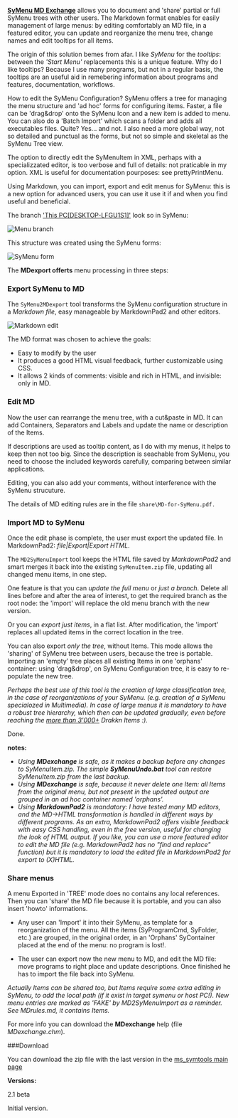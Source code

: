 [**SyMenu MD Exchange**](https://github.com/msillano/ms_symtools/tree/main/MDexchange  "Download from GitHub")  allows you to document and 'share' partial or full SyMenu trees with other users. 
The Markdown format enables for easily management of large menus: by editing comfortably an MD file, in a featured editor, you can update and reorganize the menu tree, change names and edit tooltips for all items.

The origin of this solution bemes from afar. I like *SyMenu* for the *tooltips*: between the *'Start Menu'* replacements this is a unique feature. Why do I like tooltips? Because I use many programs, but not in a regular basis, the tooltips are an useful aid in remebering information about programs and features, documentation, workflows.

How to edit the SyMenu Configuration? SyMenu offers a tree for managing the menu structure and 'ad hoc' forms for configuring items. Faster, a file can be 'drag&drop' onto the SyMenu Icon and a new item is added to menu. You can also do a 'Batch Import' which scans a folder and adds all executables files. Quite? Yes... and not. I also need a more global way, not so detailed and punctual as the forms, but not so simple and skeletal as the SyMenu Tree view. 

The option to directly edit the SyMenuItem in XML, perhaps with a specializzated editor, is too verbose and full of details: not praticable in my option. XML is useful for documentation pourposes: see prettyPrintMenu.

Using Markdown, you can import, export and edit menus for SyMenu: this is a new option for advanced users, you can use it use it if and when you find useful and beneficial.

The branch ['This PC[DESKTOP-LFGU1S1]'](https://www.ugmfree.it/Forum/messages.aspx?TopicID=830) look so in SyMenu:

![Menu branch](https://github.com/msillano/ms_symtools/blob/main/img/fig101.jpg?raw=true)
   
This structure was created using the SyMenu forms:

![SyMenu form](https://github.com/msillano/ms_symtools/blob/main/img/fig010.jpg?raw=true)

The **MDexport offerts** menu processing in three steps:

### Export SyMenu to MD ###
The `SyMenu2MDexport` tool transforms the SyMenu configuration structure in a *Markdown file*, easy manageable by MarkdownPad2 and other editors.

![Markdown edit](https://github.com/msillano/ms_symtools/blob/main/img/fig011.jpg?raw=true)

The MD format was chosen to achieve the goals:

- Easy to modify by the user
- It produces a good HTML visual feedback, further customizable using CSS.
- It allows 2 kinds of comments: visible  and rich in HTML, and invisible: only in MD.

### Edit MD
Now the user can rearrange the menu tree, with a cut&paste in MD. It can add Containers, Separators and Labels and update the name or description of the Items.

If descriptions are used as tooltip content, as I do with my menus, it helps to keep then not too big. Since the description is seachable from SyMenu, you need to choose the included keywords carefully, comparing between similar applications.

Editing, you can also add your comments, without interference with the SyMenu strucuture.

The details of MD editing rules are in the file `share\MD-for-SyMenu.pdf.` 

### Import MD to SyMenu
Once the edit phase is complete, the user must export the updated file. In MarkdownPad2: *file|Export|Export HTML*.

The `MD2SyMenuImport` tool keeps the HTML file saved by *MarkdownPad2* and smart merges it back into the existing `SyMenuItem.zip` file, updating all changed menu items, in one step.

One feature is that you can *update the full menu* or *just a branch*. Delete all lines before and after the area of interest, to get the required branch as the root node: the 'import' will replace the old menu branch with the new version. 

Or you can *export just items*, in a flat list. After modification, the 'import' replaces all updated items in the correct location in the tree.

You can also export *only the tree*, without Items. This mode allows the 'sharing' of SyMenu tree between users, because the tree is portable. Importing an 'empty' tree places all existing Items in one 'orphans' container: using 'drag&drop', on SyMenu Configuration tree, it is easy to re-populate the new tree. 

*Perhaps the best use of this tool is the creation of large classification tree, in the case of reorganizations of your SyMenu. (e.g. creation of a SyMenu specialozed in Multimedia). In case of large menus it is mandatory to have a robust tree hierarchy, which then can be updated gradually, even before reaching the [more than 3'000+](https://www.ugmfree.it/Forum/messages.aspx?TopicID=817) Drakkn Items :).*

Done.

**notes:**

- *Using **MDexchange** is safe, as it makes a backup before any changes to SyMenuItem.zip. The simple **SyMenuUndo.bat** tool can restore SyMenuItem.zip from the last backup.*
- *Using **MDexchange** is safe, because it never delete one Item: all Items from the original menu, but not present in the updated output are grouped in an ad hoc container named 'orphans'.*
- *Using **MarkdownPad2** is mandatory: I have tested many MD editors, and the MD->HTML  transformation is handled in different ways by different programs. As an extra, MarkdownPad2 offers visible feedback with easy CSS handling, even in the free version, useful for changing the look of HTML output. If you like, you can use a more featured editor to edit the MD file (e.g. MarkdownPad2 has no "find and replace" function) but it is mandatory to load  the edited file in MarkdownPad2 for export to (X)HTML.*

### Share menus

A menu Exported in 'TREE' mode does no contains any local references. Then you can 'share' the MD file because it is portable, and you can also insert 'howto' informations. 
- Any user can 'Import' it into their SyMenu, as template for a reorganization of the menu. All the items (SyProgramCmd, SyFolder, etc.) are grouped, in the original order, in an 'Orphans' SyContainer placed at the end of the menu: no program is lost!.

- The user can export now the new menu to MD, and edit the MD file: move programs to right place and update descriptions. Once finished he has to import the file back into SyMenu.

*Actually Items can be shared too, but Items require some extra editing in SyMenu, to add the local path (if it exist in target symenu or host PC!). New menu entries are marked as 'FAKE' by MD2SyMenuImport as a reminder. See MDrules.md, it contains Items.*

For more info you can download the **MDexchange** help (file *MDexchange.chm*).

###Download

You can download the zip file with the last version in the [ms_symtools main page](https://github.com/msillano/ms_symtools)

**Versions:**

2.1 beta

  Initial version.
